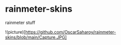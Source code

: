 # rainmeter-skins
rainmeter stuff

!(picture)[https://github.com/OscarSaharoy/rainmeter-skins/blob/main/Capture.JPG]
